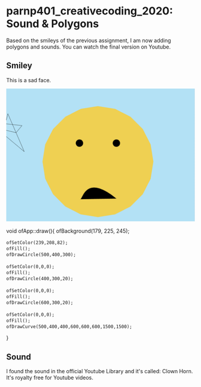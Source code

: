 # parnp401_creativecoding_2020: Sound & Polygons

Based on the smileys of the previous assignment, I am now adding polygons and sounds. You can watch the final version on Youtube.

## Smiley
This is a sad face.

![Picture](Polygonface.png)

void ofApp::draw(){
    ofBackground(179, 225, 245);

    ofSetColor(239,208,82);
    ofFill();
    ofDrawCircle(500,400,300);

    ofSetColor(0,0,0);
    ofFill();
    ofDrawCircle(400,300,20);

    ofSetColor(0,0,0);
    ofFill();
    ofDrawCircle(600,300,20);

    ofSetColor(0,0,0);
    ofFill();
    ofDrawCurve(500,400,400,600,600,600,1500,1500);
       
    
}

## Sound ##

I found the sound in the official Youtube Library and it's called: Clown Horn. It's royalty free for Youtube videos.
